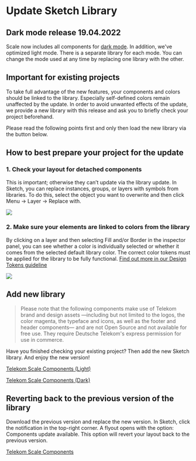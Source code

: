 # Update Sketch Library

## Dark mode release 19.04.2022

Scale now includes all components for [dark mode](./?path=/docs/guidelines-light-and-dark-mode--page). In addition, we've optimized light mode. There is a separate library for each mode. You can change the mode used at any time by replacing one library with the other.

## Important for existing projects

To take full advantage of the new features, your components and colors should be linked to the library. Especially self-defined colors remain unaffected by the update. In order to avoid unwanted effects of the update, we provide a new library with this release and ask you to briefly check your project beforehand.

Please read the following points first and only then load the new library via the button below.

## How to best prepare your project for the update

### 1. Check your layout for detached components

This is important; otherwise they can’t update via the library update. In Sketch, you can replace instances, groups, or layers with symbols from libraries. To do this, select the object you want to overwrite and then click Menu → Layer → Replace with.

<img src="assets/replace-component-en.png"  />

### 2. Make sure your elements are linked to colors from the library

By clicking on a layer and then selecting Fill and/or Border in the inspector panel, you can see whether a color is individually selected or whether it comes from the selected default library color. The correct color tokens must be applied for the library to be fully functional. [Find out more in our Design Tokens guideline](./?path=/docs/guidelines-design-tokens--page)

<img src="assets/choose-color-token-en.png"  />

## Add new library

> Please note that the following components make use of Telekom brand and design assets —including but not limited to the logos, the color magenta, the typeface and icons, as well as the footer and header components— and are not Open Source and not available for free use. They require Deutsche Telekom's express permission for use in commerce.

Have you finished checking your existing project? Then add the new Sketch library. And enjoy the new version!

<p><a href="sketch://add-library?url=https%3A%2F%2Fwww.brand-design.telekom.com%2Fsketch-light.rss" rel="nofollow" class="matomo_download">Telekom Scale Components (Light)</a></p>

<p><a href="sketch://add-library?url=https%3A%2F%2Fwww.brand-design.telekom.com%2Fsketch-dark.rss" rel="nofollow" class="matomo_download">Telekom Scale Components (Dark)</a></p>

## Reverting back to the previous version of the library

Download the previous version and replace the new version. In Sketch, click the notification in the top-right corner. A flyout opens with the option: Components update available. This option will revert your layout back to the previous version.

<p><a href="sketch://add-library?url=https%3A%2F%2Fwww.brand-design.telekom.com%2Fsketch.rss" rel="nofollow" class="matomo_download">Telekom Scale Components</a></p>
